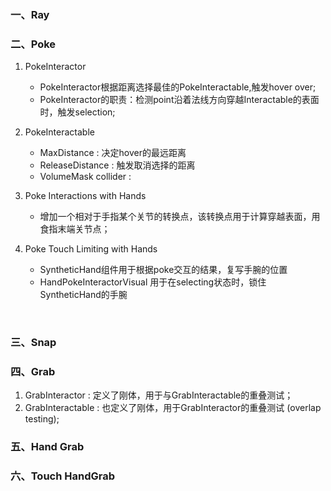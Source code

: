 ### 一、Ray

### 二、Poke

1. PokeInteractor

   - PokeInteractor根据距离选择最佳的PokeInteractable,触发hover over;
   - PokeInteractor的职责：检测point沿着法线方向穿越Interactable的表面时，触发selection;

2. PokeInteractable

   - MaxDistance : 决定hover的最远距离
   - ReleaseDistance : 触发取消选择的距离
   - VolumeMask collider : 
   
3. Poke Interactions with Hands

   - 增加一个相对于手指某个关节的转换点，该转换点用于计算穿越表面，用食指末端关节点；

4. Poke Touch Limiting with Hands

   - SyntheticHand组件用于根据poke交互的结果，复写手腕的位置
   - HandPokeInteractorVisual 用于在selecting状态时，锁住SyntheticHand的手腕

​	

### 三、Snap

### 四、Grab

1. GrabInteractor : 定义了刚体，用于与GrabInteractable的重叠测试；
2. GrabInteractable : 也定义了刚体，用于GrabInteractor的重叠测试 (overlap testing);



### 五、Hand Grab

### 六、Touch HandGrab

